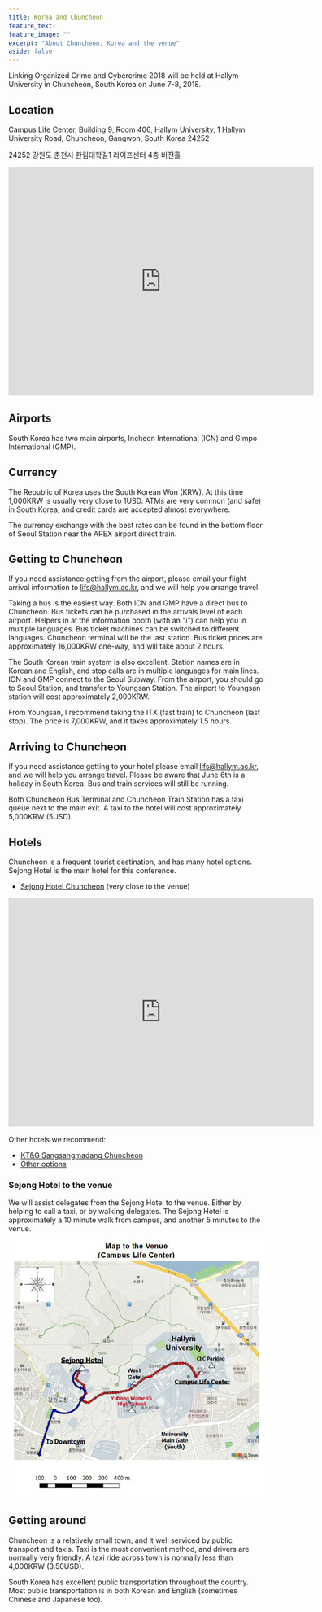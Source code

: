 ```yaml
---
title: Korea and Chuncheon
feature_text:
feature_image: ""
excerpt: "About Chuncheon, Korea and the venue"
aside: false
---
```

Linking Organized Crime and Cybercrime 2018 will be held at Hallym University in
Chuncheon, South Korea on June 7-8, 2018.

## Location
Campus Life Center, Building 9, Room 406, Hallym University,
1 Hallym University Road, Chuhcheon, Gangwon, South Korea 24252

24252 강원도 춘천시 한림대학길1 라이프센터 4층 비전홀

<iframe src="https://www.google.com/maps/embed?pb=!1m18!1m12!1m3!1d1574.436556413475!2d127.73936208361121!3d37.88664999432265!2m3!1f0!2f0!3f0!3m2!1i1024!2i768!4f13.1!3m3!1m2!1s0x3562e5ec04ec905f%3A0x88f7e5220b269885!2sCampus+Life+Center!5e0!3m2!1sen!2skr!4v1527488672453" width="600" height="450" frameborder="0" style="border:0" allowfullscreen></iframe>

## Airports
South Korea has two main airports, Incheon International (ICN) and Gimpo International (GMP).

## Currency
The Republic of Korea uses the South Korean Won (KRW). At this time 1,000KRW is usually very close to 1USD. ATMs are very common (and safe) in South Korea, and credit cards are accepted almost everywhere.

The currency exchange with the best rates can be found in the bottom floor of Seoul Station near the AREX airport direct train.

## Getting to Chuncheon
If you need assistance getting from the airport, please email your flight arrival information to <a href="mailto:lifs@hallym.ac.kr">lifs@hallym.ac.kr</a>, and we will help you arrange travel.

Taking a bus is the easiest way. Both ICN and GMP have a direct bus to Chuncheon. Bus tickets can be purchased in the arrivals level of each airport. Helpers in at the information booth (with an "i") can help you in multiple languages. Bus ticket machines can be switched to different languages. Chuncheon terminal will be the last station. Bus ticket prices are approximately 16,000KRW one-way, and will take about 2 hours.

The South Korean train system is also excellent. Station names are in Korean and English, and stop calls are in multiple languages for main lines. ICN and GMP connect to the Seoul Subway. From the airport, you should go to Seoul Station, and transfer to Youngsan Station. The airport to Youngsan station will cost approximately 2,000KRW.

From Youngsan, I recommend taking the ITX (fast train) to Chuncheon (last stop). The price is 7,000KRW, and it takes approximately 1.5 hours.

## Arriving to Chuncheon
If you need assistance getting to your hotel please email <a href="mailto:lifs@hallym.ac.kr">lifs@hallym.ac.kr</a>, and we will help you arrange travel. Please be aware that June 6th is a holiday in South Korea. Bus and train services will still be running.

Both Chuncheon Bus Terminal and Chuncheon Train Station has a taxi queue next to the main exit. A taxi to the hotel will cost approximately 5,000KRW (5USD).

## Hotels
Chuncheon is a frequent tourist destination, and has many hotel options. Sejong Hotel is the main hotel for this conference.

* [Sejong Hotel Chuncheon](https://www.booking.com/hotel/kr/sejong-chuncheon.en-gb.html?aid=357026;label=gog235jc-hotel-XX-kr-sejongNchuncheon-unspec-kr-com-L%3Aen-O%3AwindowsS10-B%3Achrome-N%3AXX-S%3Abo-U%3AXX-H%3As;sid=dc09bde7d6a3eea1dc896fa639e5029c;dist=0&group_adults=2&group_children=0&no_rooms=1&sb_price_type=total&type=total&) (very close to the venue)

<iframe src="https://www.google.com/maps/embed?pb=!1m18!1m12!1m3!1d3148.8730050993304!2d127.72919801562522!3d37.88665251348717!2m3!1f0!2f0!3f0!3m2!1i1024!2i768!4f13.1!3m3!1m2!1s0x3562e5e70ef1b40f%3A0x9beaf68af29dfc80!2sSejong+Hotel+Chunchon!5e0!3m2!1sen!2skr!4v1527488873294" width="600" height="450" frameborder="0" style="border:0" allowfullscreen></iframe>

Other hotels we recommend:
* [KT&G Sangsangmadang Chuncheon](https://www.booking.com/hotel/kr/kt-amp-g-sangsangmadang-chuncheon-stay.en-gb.html?aid=357026;label=gog235jc-hotel-XX-kr-ktNampNgNsangsangmadangNchuncheonNstay-unspec-kr-com-L%3Aen-O%3AwindowsS10-B%3Achrome-N%3AXX-S%3Abo-U%3AXX-H%3As;sid=dc09bde7d6a3eea1dc896fa639e5029c;dist=0&group_adults=2&group_children=0&no_rooms=1&sb_price_type=total&type=total&)
* [Other options](https://www.booking.com/city/kr/chunchon.en-gb.html?aid=357026;label=gog235jc-city-XX-kr-chunchon-unspec-kr-com-L%3Aen-O%3AwindowsS10-B%3Achrome-N%3AXX-S%3Abo-U%3AXX-H%3As;sid=dc09bde7d6a3eea1dc896fa639e5029c;inac=0&)

### Sejong Hotel to the venue
We will assist delegates from the Sejong Hotel to the venue. Either by helping to call a taxi, or by walking delegates. The Sejong Hotel is approximately a 10 minute walk from campus, and another 5 minutes to the venue.

<img src="assets/SejongToHallym.jpg"></img>

## Getting around
Chuncheon is a relatively small town, and it well serviced by public transport and taxis. Taxi is the most convenient method, and drivers are normally very friendly. A taxi ride across town is normally less than 4,000KRW (3.50USD).

South Korea has excellent public transportation throughout the country. Most public transportation is in both Korean and English (sometimes Chinese and Japanese too).
